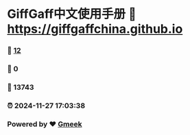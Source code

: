 # GiffGaff中文使用手册 :link: https://giffgaffchina.github.io 
### :page_facing_up: [12](https://giffgaffchina.github.io/tag.html) 
### :speech_balloon: 0 
### :hibiscus: 13743 
### :alarm_clock: 2024-11-27 17:03:38 
### Powered by :heart: [Gmeek](https://github.com/Meekdai/Gmeek)
